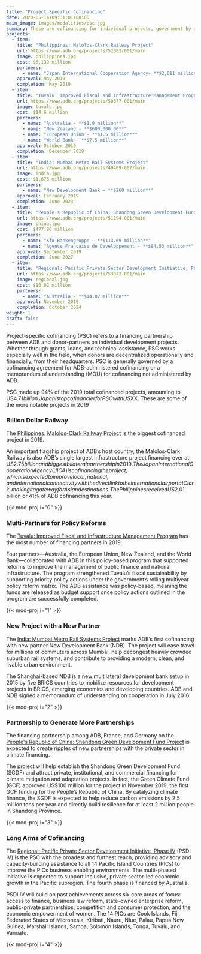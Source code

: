 ```yaml
---
title: "Project Specific Cofinancing"
date: 2020-05-14T09:31:01+08:00
main_image: images/modalities/psc.jpg
summary: These are cofinancing for individual projects, government by a cofinancing agreement or a memorandum of understanding, that are not under a framework cofinancing arrangement or global fund.
projects:
  - item:
    title: "Philippines: Malolos-Clark Railway Project"
    url: https://www.adb.org/projects/52083-001/main
    image: philippines.jpg
    cost: $6,139 million
    partners:
      - name: "Japan International Cooperation Agency- **$2,011 million**"
    approval: May 2019
    completion: May 2019
  - item:
    title: "Tuvalu: Improved Fiscal and Infrastructure Management Program"
    url: https://www.adb.org/projects/50377-001/main
    image: tuvalu.jpg
    cost: $14.6 million
    partners: 
      - name: "Australia - **$1.0 million**"
      - name: "New Zealand - **$600,000.00**"
      - name: "European Union - **$1.5 million**"
      - name: "World Bank - **$7.5 million**"
    approval: October 2019
    completion: December 2019
  - item:
    title: "India: Mumbai Metro Rail Systems Project"
    url: https://www.adb.org/projects/49469-007/main
    image: india.jpg
    cost: $1,675 million
    partners: 
      - name: "New Development Bank – **$260 million**"
    approval: February 2019
    completion: June 2023
  - item:
    title: "People's Republic of China: Shandong Green Development Fund Project"
    url: https://www.adb.org/projects/51194-001/main
    image: china.jpg
    cost: $477.86 million
    partners: 
      - name: "KfW Bankengruppe – **$113.69 million**"
      - name: "Agence Francaise de Developpement - **$84.53 million**"
    approval: September 2019
    completion: June 2027
  - item:
    title: "Regional: Pacific Private Sector Development Initiative, Phase IV"
    url: https://www.adb.org/projects/53072-001/main
    image: regional.jpg
    cost: $16.02 million
    partners: 
      - name: "Australia - **$14.02 million**"
    approval: November 2019
    completion: October 2024
weight: 1
draft: false
---
```


Project-specific cofinancing (PSC) refers to a financing partnership between ADB and donor-partners on individual development projects. Whether through grants, loans, and technical assistance, PSC works especially well in the field, when donors are decentralized operationally and financially, from their headquarters. PSC is generally governed by a cofinancing agreement for ADB-administered cofinancing or a memorandum of understanding (MOU) for cofinancing not administered by ADB.

PSC made up 94% of the 2019 total cofinanced projects, amounting to US$4.71 billion. Japan is top cofinancier for PSC with US$XX. These are some of the more notable projects in 2019

### Billion Dollar Railway

The [Philippines: Malolos-Clark Railway Project](https://www.adb.org/projects/52083-001/main) is the biggest cofinanced project in 2019.

An important flagship project of ADB’s host country, the Malolos-Clark Railway is also ADB’s single largest infrastructure project financing ever at US$2.75 billion and biggest bilateral partnership in 2019. The Japan International Cooperation Agency (JICA) is cofinancing the project, which is expected to improve local, national, and international connectivity with the direct link to the international airport at Clark, making it a gateway for Asian destinations. The Philippines received US$2.01 billion or 41% of ADB cofinancing this year.

{{< mod-proj i="0" >}}

### Multi-Partners for Policy Reforms

The [Tuvalu: Improved Fiscal and Infrastructure Management Program](https://www.adb.org/projects/50377-001/main) has the most number of financing partners in 2019.

Four partners—Australia, the European Union, New Zealand, and the World Bank—collaborated with ADB in this policy-based program that supported reforms to improve the management of public finance and national infrastructure. The program strengthened Tuvalu’s fiscal sustainability by supporting priority policy actions under the government’s rolling multiyear policy reform matrix. The ADB assistance was policy-based, meaning the funds are released as budget support once policy actions outlined in the program are successfully completed.

{{< mod-proj i="1" >}}

### New Project with a New Partner

The [India: Mumbai Metro Rail Systems Project](https://www.adb.org/projects/49469-007/main) marks ADB’s first cofinancing with new partner New Development Bank (NDB). The project will ease travel for millions of commuters across Mumbai, help decongest heavily crowded suburban rail systems, and contribute to providing a modern, clean, and livable urban environment.

The Shanghai-based NDB is a new multilateral development bank setup in 2015 by five BRICS countries to mobilize resources for development projects in BRICS, emerging economies and developing countries. ADB and NDB signed a memorandum of understanding on cooperation in July 2016.

{{< mod-proj i="2" >}}

### Partnership to Generate More Partnerships

The financing partnership among ADB, France, and Germany on the [People's Republic of China: Shandong Green Development Fund Project](https://www.adb.org/projects/51194-001/main) is expected to create ripples of new partnerships with the private sector in climate financing.

The project will help establish the Shandong Green Development Fund (SGDF) and attract private, institutional, and commercial financing for climate mitigation and adaptation projects. In fact, the Green Climate Fund (GCF) approved US$100 million for the project in November 2019, the first GCF funding for the People’s Republic of China. By catalyzing climate finance, the SGDF is expected to help reduce carbon emissions by 2.5 million tons per year and directly build resilience for at least 2 million people in Shandong Province.

{{< mod-proj i="3" >}}

### Long Arms of Cofinancing

The [Regional: Pacific Private Sector Development Initiative, Phase IV](https://www.adb.org/projects/53072-001/main) (PSDI IV) is the PSC with the broadest and furthest reach, providing advisory and capacity-building assistance to all 14 Pacific Island Countries (PICs) to improve the PICs business enabling environments. The multi-phased initiative is expected to support inclusive, private sector-led economic growth in the Pacific subregion. The fourth phase is financed by Australia.

PSDI IV will build on past achievements across six core areas of focus: access to finance, business law reform, state-owned enterprise reform, public-private partnerships, competition and consumer protection, and the economic empowerment of women. The 14 PICs are Cook Islands, Fiji, Federated States of Micronesia, Kiribati, Nauru, Niue, Palau, Papua New Guinea, Marshall Islands, Samoa, Solomon Islands, Tonga, Tuvalu, and Vanuatu.

{{< mod-proj i="4" >}}